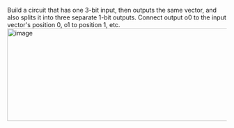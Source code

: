 Build a circuit that has one 3-bit input, then outputs the same vector, and also splits it into three separate 1-bit outputs. Connect output o0 to the input vector's position 0, o1 to position 1, etc.
<img width="577" height="213" alt="image" src="https://github.com/user-attachments/assets/429fb30d-2e91-4f9e-91e3-cf6289682929" />
